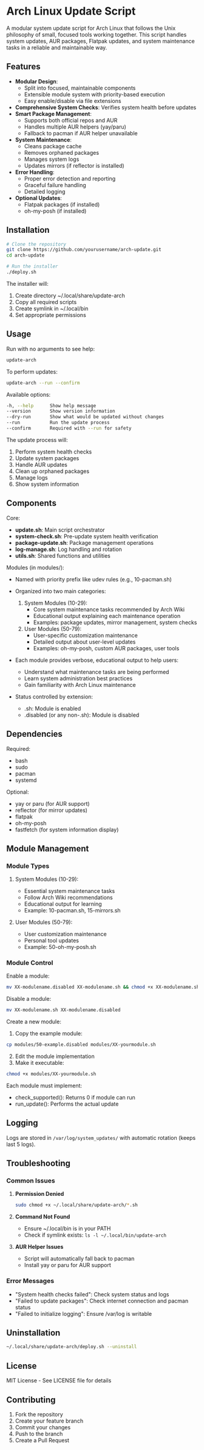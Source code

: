 # Arch Linux Update Script

A modular system update script for Arch Linux that follows the Unix philosophy of small, focused tools working together. This script handles system updates, AUR packages, Flatpak updates, and system maintenance tasks in a reliable and maintainable way.

## Features

- **Modular Design**: 
  - Split into focused, maintainable components
  - Extensible module system with priority-based execution
  - Easy enable/disable via file extensions
- **Comprehensive System Checks**: Verifies system health before updates
- **Smart Package Management**: 
  - Supports both official repos and AUR
  - Handles multiple AUR helpers (yay/paru)
  - Fallback to pacman if AUR helper unavailable
- **System Maintenance**:
  - Cleans package cache
  - Removes orphaned packages
  - Manages system logs
  - Updates mirrors (if reflector is installed)
- **Error Handling**: 
  - Proper error detection and reporting
  - Graceful failure handling
  - Detailed logging
- **Optional Updates**:
  - Flatpak packages (if installed)
  - oh-my-posh (if installed)

## Installation

```bash
# Clone the repository
git clone https://github.com/yourusername/arch-update.git
cd arch-update

# Run the installer
./deploy.sh
```

The installer will:
1. Create directory ~/.local/share/update-arch
2. Copy all required scripts
3. Create symlink in ~/.local/bin
4. Set appropriate permissions

## Usage

Run with no arguments to see help:
```bash
update-arch
```

To perform updates:
```bash
update-arch --run --confirm
```

Available options:
```bash
-h, --help      Show help message
--version       Show version information
--dry-run       Show what would be updated without changes
--run           Run the update process
--confirm       Required with --run for safety
```

The update process will:
1. Perform system health checks
2. Update system packages
3. Handle AUR updates
4. Clean up orphaned packages
5. Manage logs
6. Show system information

## Components

Core:
- **update.sh**: Main script orchestrator
- **system-check.sh**: Pre-update system health verification
- **package-update.sh**: Package management operations
- **log-manage.sh**: Log handling and rotation
- **utils.sh**: Shared functions and utilities

Modules (in modules/):
- Named with priority prefix like udev rules (e.g., 10-pacman.sh)
- Organized into two main categories:
  1. System Modules (10-29):
     - Core system maintenance tasks recommended by Arch Wiki
     - Educational output explaining each maintenance operation
     - Examples: package updates, mirror management, system checks
  2. User Modules (50-79):
     - User-specific customization maintenance
     - Detailed output about user-level updates
     - Examples: oh-my-posh, custom AUR packages, user tools

- Each module provides verbose, educational output to help users:
  - Understand what maintenance tasks are being performed
  - Learn system administration best practices
  - Gain familiarity with Arch Linux maintenance
- Status controlled by extension:
  - .sh: Module is enabled
  - .disabled (or any non-.sh): Module is disabled

## Dependencies

Required:
- bash
- sudo
- pacman
- systemd

Optional:
- yay or paru (for AUR support)
- reflector (for mirror updates)
- flatpak
- oh-my-posh
- fastfetch (for system information display)

## Module Management

### Module Types

1. System Modules (10-29):
   - Essential system maintenance tasks
   - Follow Arch Wiki recommendations
   - Educational output for learning
   - Example: 10-pacman.sh, 15-mirrors.sh

2. User Modules (50-79):
   - User customization maintenance
   - Personal tool updates
   - Example: 50-oh-my-posh.sh

### Module Control

Enable a module:
```bash
mv XX-modulename.disabled XX-modulename.sh && chmod +x XX-modulename.sh
```

Disable a module:
```bash
mv XX-modulename.sh XX-modulename.disabled
```

Create a new module:
1. Copy the example module:
```bash
cp modules/50-example.disabled modules/XX-yourmodule.sh
```
2. Edit the module implementation
3. Make it executable:
```bash
chmod +x modules/XX-yourmodule.sh
```

Each module must implement:
- check_supported(): Returns 0 if module can run
- run_update(): Performs the actual update

## Logging

Logs are stored in `/var/log/system_updates/` with automatic rotation (keeps last 5 logs).

## Troubleshooting

### Common Issues

1. **Permission Denied**
   ```bash
   sudo chmod +x ~/.local/share/update-arch/*.sh
   ```

2. **Command Not Found**
   - Ensure ~/.local/bin is in your PATH
   - Check if symlink exists: `ls -l ~/.local/bin/update-arch`

3. **AUR Helper Issues**
   - Script will automatically fall back to pacman
   - Install yay or paru for AUR support

### Error Messages

- "System health checks failed": Check system status and logs
- "Failed to update packages": Check internet connection and pacman status
- "Failed to initialize logging": Ensure /var/log is writable

## Uninstallation

```bash
~/.local/share/update-arch/deploy.sh --uninstall
```

## License

MIT License - See LICENSE file for details

## Contributing

1. Fork the repository
2. Create your feature branch
3. Commit your changes
4. Push to the branch
5. Create a Pull Request
